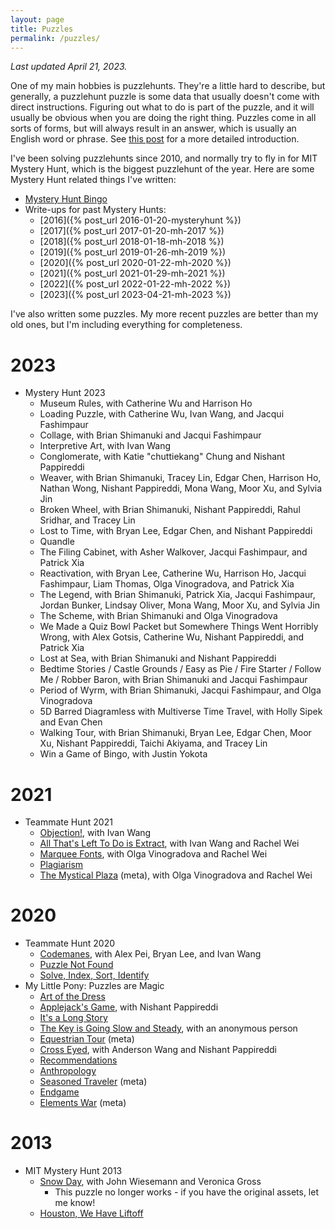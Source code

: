 ```yaml
---
layout: page
title: Puzzles
permalink: /puzzles/
---
```


*Last updated April 21, 2023.*

One of my main hobbies is puzzlehunts. They're a little hard to describe,
but generally, a puzzlehunt puzzle is some data that usually
doesn't come with direct instructions. Figuring out what to do is part of the
puzzle, and it will usually be obvious when you are doing the right thing.
Puzzles come in all sorts of forms, but will always result in an answer, which is
usually an English word or phrase. See [this post](https://blog.vero.site/post/puzzlehunts)
for a more detailed introduction.

I've been solving puzzlehunts since 2010, and normally try to fly in for MIT Mystery Hunt, which is the biggest puzzlehunt of the year.
Here are some Mystery Hunt related things I've written:

* [Mystery Hunt Bingo](https://www.alexirpan.com/mystery-hunt-bingo/)
* Write-ups for past Mystery Hunts:
    * [2016]({% post_url 2016-01-20-mysteryhunt %})
    * [2017]({% post_url 2017-01-20-mh-2017 %})
    * [2018]({% post_url 2018-01-18-mh-2018 %})
    * [2019]({% post_url 2019-01-26-mh-2019 %})
    * [2020]({% post_url 2020-01-22-mh-2020 %})
    * [2021]({% post_url 2021-01-29-mh-2021 %})
    * [2022]({% post_url 2022-01-22-mh-2022 %})
    * [2023]({% post_url 2023-04-21-mh-2023 %})

I've also written some puzzles.
My more recent puzzles are better than my old ones, but I'm including everything for
completeness.

# 2023

* Mystery Hunt 2023
    * Museum Rules, with Catherine Wu and Harrison Ho
    * Loading Puzzle, with Catherine Wu, Ivan Wang, and Jacqui Fashimpaur
    * Collage, with Brian Shimanuki and Jacqui Fashimpaur
    * Interpretive Art, with Ivan Wang
    * Conglomerate, with Katie "chuttiekang" Chung and Nishant Pappireddi
    * Weaver, with Brian Shimanuki, Tracey Lin, Edgar Chen, Harrison Ho, Nathan Wong, Nishant Pappireddi, Mona Wang, Moor Xu, and Sylvia Jin
    * Broken Wheel, with Brian Shimanuki, Nishant Pappireddi, Rahul Sridhar, and Tracey Lin
    * Lost to Time, with Bryan Lee, Edgar Chen, and Nishant Pappireddi
    * Quandle
    * The Filing Cabinet, with Asher Walkover, Jacqui Fashimpaur, and Patrick Xia
    * Reactivation, with Bryan Lee, Catherine Wu, Harrison Ho, Jacqui Fashimpaur, Liam Thomas, Olga Vinogradova, and Patrick Xia
    * The Legend, with Brian Shimanuki, Patrick Xia, Jacqui Fashimpaur, Jordan Bunker, Lindsay Oliver, Mona Wang, Moor Xu, and Sylvia Jin
    * The Scheme, with Brian Shimanuki and Olga Vinogradova
    * We Made a Quiz Bowl Packet but Somewhere Things Went Horribly Wrong, with Alex Gotsis, Catherine Wu, Nishant Pappireddi, and Patrick Xia
    * Lost at Sea, with Brian Shimanuki and Nishant Pappireddi
    * Bedtime Stories / Castle Grounds / Easy as Pie / Fire Starter / Follow Me / Robber Baron, with Brian Shimanuki and Jacqui Fashimpaur
    * Period of Wyrm, with Brian Shimanuki, Jacqui Fashimpaur, and Olga Vinogradova
    * 5D Barred Diagramless with Multiverse Time Travel, with Holly Sipek and Evan Chen
    * Walking Tour, with Brian Shimanuki, Bryan Lee, Edgar Chen, Moor Xu, Nishant Pappireddi, Taichi Akiyama, and Tracey Lin
    * Win a Game of Bingo, with Justin Yokota

# 2021

* Teammate Hunt 2021
    * [Objection!](https://teammatehunt.com/puzzles/objection), with Ivan Wang
    * [All That's Left To Do is Extract](https://teammatehunt.com/puzzles/all-thats-left-to-do-is-extract), with Ivan Wang and Rachel Wei
    * [Marquee Fonts](https://teammatehunt.com/puzzles/marquee-fonts), with Olga Vinogradova and Rachel Wei
    * [Plagiarism](https://teammatehunt.com/puzzles/plagiarism)
    * [The Mystical Plaza](https://teammatehunt.com/puzzles/the-mystical-plaza) (meta), with Olga Vinogradova and Rachel Wei

# 2020

* Teammate Hunt 2020
    * [Codemanes](https://2020.teammatehunt.com/solutions/codemanes), with Alex Pei, Bryan Lee, and Ivan Wang
    * [Puzzle Not Found](https://2020.teammatehunt.com/puzzles/puzzle-not-found)
    * [Solve, Index, Sort, Identify](https://2020.teammatehunt.com/puzzles/solve-index-sort-identify)
* My Little Pony: Puzzles are Magic
    * [Art of the Dress](https://www.puzzlesaremagic.com/puzzle/art-of-the-dress.html)
    * [Applejack's Game](https://www.puzzlesaremagic.com/solution/applejacks-game/index.html), with Nishant Pappireddi
    * [It's a Long Story](https://www.puzzlesaremagic.com/puzzle/its-a-long-story.html)
    * [The Key is Going Slow and Steady](https://www.puzzlesaremagic.com/solution/the-key-is-going-slow-and-steady/index.html), with an anonymous person
    * [Equestrian Tour](https://www.puzzlesaremagic.com/solution/equestrian-tour/index.html) (meta)
    * [Cross Eyed](https://www.puzzlesaremagic.com/solution/cross-eyed/index.html), with Anderson Wang and Nishant Pappireddi
    * [Recommendations](https://www.puzzlesaremagic.com/puzzle/recommendations.html)
    * [Anthropology](https://www.puzzlesaremagic.com/solution/anthropology/index.html)
    * [Seasoned Traveler](https://www.puzzlesaremagic.com/puzzle/seasoned-traveler.html) (meta)
    * [Endgame](https://www.puzzlesaremagic.com/puzzle/endgame.html)
    * [Elements War](https://www.puzzlesaremagic.com/puzzle/elements-war.html) (meta)

# 2013

* MIT Mystery Hunt 2013
    * [Snow Day](http://web.mit.edu/puzzle/www/2013/coinheist.com/indiana/snow_day/index.html), with John Wiesemann and Veronica Gross
        * This puzzle no longer works - if you have the original assets, let me know!
    * [Houston, We Have Liftoff](http://web.mit.edu/puzzle/www/2013/coinheist.com/indiana/houston_we_have_liftoff/index.html)

